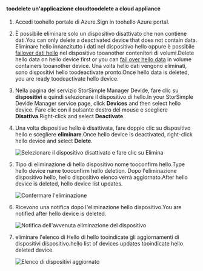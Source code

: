 #### <a name="toodelete-a-cloud-appliance"></a><span data-ttu-id="53812-101">toodelete un'applicazione cloud</span><span class="sxs-lookup"><span data-stu-id="53812-101">toodelete a cloud appliance</span></span>

1. <span data-ttu-id="53812-102">Accedi toohello portale di Azure.</span><span class="sxs-lookup"><span data-stu-id="53812-102">Sign in toohello Azure portal.</span></span>
2. <span data-ttu-id="53812-103">È possibile eliminare solo un dispositivo disattivato che non contiene dati.</span><span class="sxs-lookup"><span data-stu-id="53812-103">You can only delete a deactivated device that does not contain data.</span></span> <span data-ttu-id="53812-104">Eliminare hello innanzitutto i dati nel dispositivo hello oppure è possibile [failover dati hello](../articles/storsimple/storsimple-8000-device-failover-cloud-appliance.md) nel dispositivo tooanother contenitori di volumi.</span><span class="sxs-lookup"><span data-stu-id="53812-104">Delete hello data on hello device first or you can [fail over hello data](../articles/storsimple/storsimple-8000-device-failover-cloud-appliance.md) in volume containers tooanother device.</span></span> <span data-ttu-id="53812-105">Una volta hello dati vengono eliminati, sono dispositivi hello toodeactivate pronto.</span><span class="sxs-lookup"><span data-stu-id="53812-105">Once hello data is deleted, you are ready toodeactivate hello device.</span></span>
3. <span data-ttu-id="53812-106">Nella pagina del servizio StorSimple Manager Devide, fare clic su **dispositivi** e quindi selezionare il dispositivo di hello.</span><span class="sxs-lookup"><span data-stu-id="53812-106">In your StorSimple Devide Manager service page, click **Devices** and then select hello device.</span></span> <span data-ttu-id="53812-107">Fare clic con il pulsante destro del mouse e scegliere **Disattiva**.</span><span class="sxs-lookup"><span data-stu-id="53812-107">Right-click and select **Deactivate**.</span></span>
4. <span data-ttu-id="53812-108">Una volta dispositivo hello è disattivata, fare doppio clic su dispositivo hello e scegliere **eliminare**.</span><span class="sxs-lookup"><span data-stu-id="53812-108">Once hello device is deactivated, right-click hello device and select **Delete**.</span></span>

    ![Selezionare il dispositivo disattivato e fare clic su Elimina](./media/storsimple-8000-delete-cloud-appliance/delete-cloud-appliance1.png)

5. <span data-ttu-id="53812-110">Tipo di eliminazione di hello dispositivo nome tooconfirm hello.</span><span class="sxs-lookup"><span data-stu-id="53812-110">Type hello device name tooconfirm hello deletion.</span></span> <span data-ttu-id="53812-111">Dopo l'eliminazione dispositivo hello, hello dispositivo elenco verrà aggiornato.</span><span class="sxs-lookup"><span data-stu-id="53812-111">After hello device is deleted, hello device list updates.</span></span>

    ![Confermare l'eliminazione](./media/storsimple-8000-delete-cloud-appliance/delete-cloud-appliance2.png)

6. <span data-ttu-id="53812-113">Ricevono una notifica dopo l'eliminazione hello dispositivo.</span><span class="sxs-lookup"><span data-stu-id="53812-113">You are notified after hello device is deleted.</span></span>

    ![Notifica dell'avvenuta eliminazione del dispositivo](./media/storsimple-8000-delete-cloud-appliance/delete-cloud-appliance4.png)

7. <span data-ttu-id="53812-115">eliminare l'elenco di Hello di hello tooindicate gli aggiornamenti di dispositivi dispositivo.</span><span class="sxs-lookup"><span data-stu-id="53812-115">hello list of devices updates tooindicate hello deleted device.</span></span>

    ![Elenco di dispositivi aggiornato](./media/storsimple-8000-delete-cloud-appliance/delete-cloud-appliance5.png)
